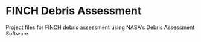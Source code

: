 # FINCH Debris Assessment
Project files for FINCH debris assessment using NASA's Debris Assessment Software
